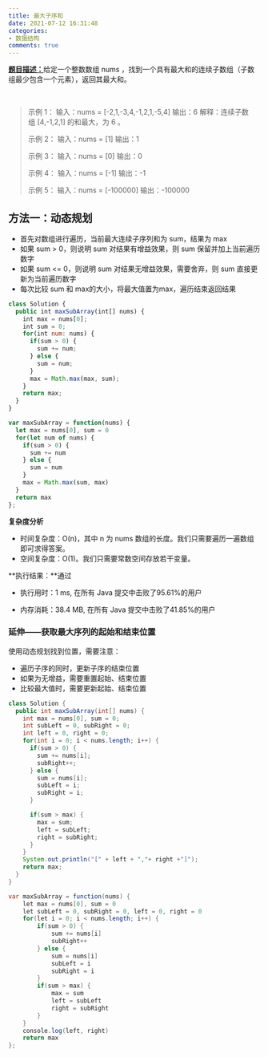 ```yaml
---
title: 最大子序和
date: 2021-07-12 16:31:48
categories:
- 数据结构
comments: true
---
```


[**题目描述：**](https://leetcode-cn.com/problems/maximum-subarray/)给定一个整数数组 nums ，找到一个具有最大和的连续子数组（子数组最少包含一个元素），返回其最大和。

 <!-- more -->

> 示例 1：
> 输入：nums = [-2,1,-3,4,-1,2,1,-5,4]
> 输出：6
> 解释：连续子数组 [4,-1,2,1] 的和最大，为 6 。
>
> 示例 2：
> 输入：nums = [1]
> 输出：1
>
> 示例 3：
> 输入：nums = [0]
> 输出：0
>
> 示例 4：
> 输入：nums = [-1]
> 输出：-1
>
> 示例 5：
> 输入：nums = [-100000]
> 输出：-100000




## 方法一：动态规划

- 首先对数组进行遍历，当前最大连续子序列和为 sum，结果为 max
- 如果 sum > 0，则说明 sum 对结果有增益效果，则 sum 保留并加上当前遍历数字
- 如果 sum <= 0，则说明 sum 对结果无增益效果，需要舍弃，则 sum 直接更新为当前遍历数字
- 每次比较 sum 和 max的大小，将最大值置为max，遍历结束返回结果

```js
class Solution {
  public int maxSubArray(int[] nums) {
    int max = nums[0];
    int sum = 0;
    for(int num: nums) {
      if(sum > 0) {
        sum += num;
      } else {
        sum = num;
      }
      max = Math.max(max, sum);
    }
    return max;
  }
}

var maxSubArray = function(nums) {
  let max = nums[0], sum = 0
  for(let num of nums) {
    if(sum > 0) {
      sum += num
    } else {
      sum = num
    }
    max = Math.max(sum, max)
  }
  return max
};
```

**复杂度分析**

- 时间复杂度：O(n)，其中 n 为 nums 数组的长度。我们只需要遍历一遍数组即可求得答案。
- 空间复杂度：O(1)。我们只需要常数空间存放若干变量。

**执行结果：**通过

- 执行用时：1 ms, 在所有 Java 提交中击败了95.61%的用户

- 内存消耗：38.4 MB, 在所有 Java 提交中击败了41.85%的用户



### 延伸——获取最大序列的起始和结束位置

使用动态规划找到位置，需要注意：

- 遍历子序的同时，更新子序的结束位置
- 如果为无增益，需要重置起始、结束位置
- 比较最大值时，需要更新起始、结束位置

```java
class Solution {
  public int maxSubArray(int[] nums) {
    int max = nums[0], sum = 0;
    int subLeft = 0, subRight = 0;
    int left = 0, right = 0;
    for(int i = 0; i < nums.length; i++) {
      if(sum > 0) {
        sum += nums[i];
        subRight++;
      } else {
        sum = nums[i];
        subLeft = i;
        subRight = i;
      }

      if(sum > max) {
        max = sum;
        left = subLeft;
        right = subRight;
      }
    }
    System.out.println("[" + left + ","+ right +"]");
    return max;
  }
}

var maxSubArray = function(nums) {
    let max = nums[0], sum = 0
    let subLeft = 0, subRight = 0, left = 0, right = 0
    for(let i = 0; i < nums.length; i++) {
        if(sum > 0) {
            sum += nums[i]
            subRight++
        } else {
            sum = nums[i]
            subLeft = i
            subRight = i
        }
        if(sum > max) {
            max = sum
            left = subLeft
            right = subRight
        }
    }
    console.log(left, right)
    return max
};
```

